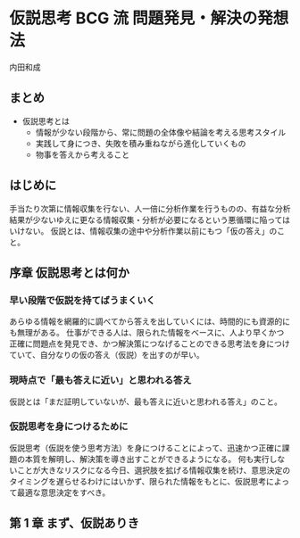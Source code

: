 # 仮説思考 BCG 流 問題発見・解決の発想法
内田和成

## まとめ
- 仮説思考とは
    - 情報が少ない段階から、常に問題の全体像や結論を考える思考スタイル
    - 実践して身につき、失敗を積み重ねながら進化していくもの
    - 物事を答えから考えること

## はじめに
手当たり次第に情報収集を行ない、人一倍に分析作業を行うものの、有益な分析結果が少ないゆえに更なる情報収集・分析が必要になるという悪循環に陥ってはいけない。
仮説とは、情報収集の途中や分析作業以前にもつ「仮の答え」のこと。

## 序章 仮説思考とは何か
### 早い段階で仮説を持てばうまくいく
あらゆる情報を網羅的に調べてから答えを出していくには、時間的にも資源的にも無理がある。
仕事ができる人は、限られた情報をベースに、人より早くかつ正確に問題点を発見でき、かつ解決策につなげることのできる思考法を身につけていて、自分なりの仮の答え（仮説）を出すのが早い。

### 現時点で「最も答えに近い」と思われる答え
仮説とは「まだ証明していないが、最も答えに近いと思われる答え」のこと。

### 仮説思考を身につけるために
仮説思考（仮説を使う思考方法）を身につけることによって、迅速かつ正確に課題の本質を解明し、解決策を導き出すことができるようになる。
何も実行しないことが大きなリスクになる今日、選択肢を拡げる情報収集を続け、意思決定のタイミングを遅らせるわけにはいかず、限られた情報をもとに、仮説思考によって最適な意思決定をすべき。

## 第 1 章 まず、仮説ありき
